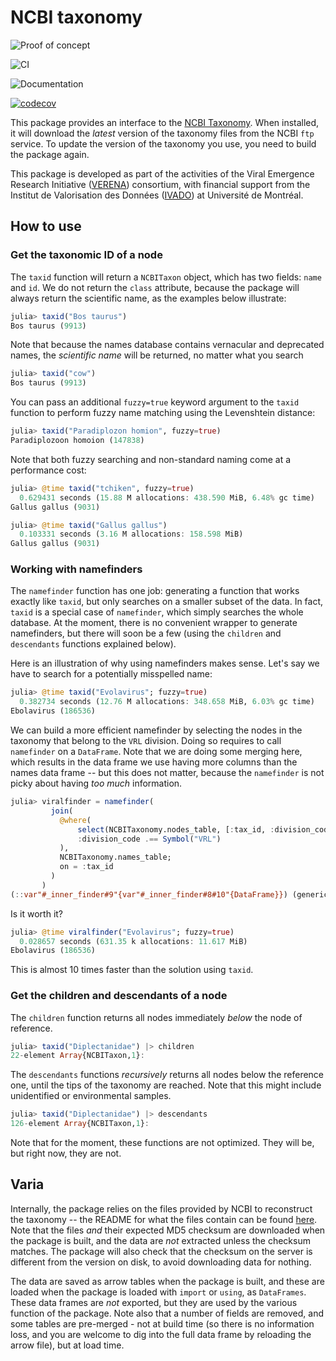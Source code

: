 # NCBI taxonomy

![Proof of concept](https://img.shields.io/badge/status-proof%20of%20concept-lightgrey)

![CI](https://github.com/EcoJulia/NCBITaxonomy.jl/workflows/CI/badge.svg)

![Documentation](https://github.com/EcoJulia/NCBITaxonomy.jl/workflows/Documentation/badge.svg)

[![codecov](https://codecov.io/gh/EcoJulia/NCBITaxonomy.jl/branch/master/graph/badge.svg)](https://codecov.io/gh/EcoJulia/NCBITaxonomy.jl)

This package provides an interface to the [NCBI Taxonomy][ncbitax]. When
installed, it will download the *latest* version of the taxonomy files from the
NCBI `ftp` service. To update the version of the taxonomy you use, you need to
build the package again.

[ncbitax]: https://www.ncbi.nlm.nih.gov/taxonomy

This package is developed as part of the activities of the Viral Emergence
Research Initiative ([VERENA][verena]) consortium, with financial support from
the Institut de Valorisation des Données ([IVADO][ivado]) at Université de
Montréal.

[verena]: https://www.viralemergence.org/
[ivado]: https://ivado.ca/en/

## How to use

### Get the taxonomic ID of a node

The `taxid` function will return a `NCBITaxon` object, which has two fields:
`name` and `id`. We do not return the `class` attribute, because the package
will always return the scientific name, as the examples below illustrate:

```julia
julia> taxid("Bos taurus")
Bos taurus (9913)
```

Note that because the names database contains vernacular and deprecated names,
the *scientific name* will be returned, no matter what you search

```julia
julia> taxid("cow")
Bos taurus (9913)
```

You can pass an additional `fuzzy=true` keyword argument to the `taxid` function
to perform fuzzy name matching using the Levenshtein distance:

```julia
julia> taxid("Paradiplozon homion", fuzzy=true)
Paradiplozoon homoion (147838)
```

Note that both fuzzy searching and non-standard naming come at a performance cost:

```julia
julia> @time taxid("tchiken", fuzzy=true)
  0.629431 seconds (15.88 M allocations: 438.590 MiB, 6.48% gc time)
Gallus gallus (9031)

julia> @time taxid("Gallus gallus")
  0.103331 seconds (3.16 M allocations: 158.598 MiB)
Gallus gallus (9031)
```

### Working with namefinders

The `namefinder` function has one job: generating a function that works exactly
like `taxid`, but only searches on a smaller subset of the data. In fact,
`taxid` is a special case of `namefinder`, which simply searches the whole
database. At the moment, there is no convenient wrapper to generate namefinders,
but there will soon be a few (using the `children` and `descendants` functions
explained below).

Here is an illustration of why using namefinders makes sense. Let's say we have
to search for a potentially misspelled name:

```julia
julia> @time taxid("Evolavirus"; fuzzy=true)
  0.382734 seconds (12.76 M allocations: 348.658 MiB, 6.03% gc time)
Ebolavirus (186536)
```

We can build a more efficient namefinder by selecting the nodes in the taxonomy
that belong to the `VRL` division. Doing so requires to call `namefinder` on a
`DataFrame`. Note that we are doing some merging here, which results in the data
frame we use having more columns than the names data frame -- but this does not
matter, because the `namefinder` is not picky about having *too much*
information.

```julia
julia> viralfinder = namefinder(
         join(
           @where(
               select(NCBITaxonomy.nodes_table, [:tax_id, :division_code]),
               :division_code .== Symbol("VRL")
           ),
           NCBITaxonomy.names_table;
           on = :tax_id
         )
       )
(::var"#_inner_finder#9"{var"#_inner_finder#8#10"{DataFrame}}) (generic function with 1 method)
```

Is it worth it?

```julia
julia> @time viralfinder("Evolavirus"; fuzzy=true)
  0.028657 seconds (631.35 k allocations: 11.617 MiB)
Ebolavirus (186536)
```

This is almost 10 times faster than the solution using `taxid`.

### Get the children and descendants of a node

The `children` function returns all nodes immediately *below* the node of
reference.

```julia
julia> taxid("Diplectanidae") |> children
22-element Array{NCBITaxon,1}:
```

The `descendants` functions *recursively* returns all nodes below the reference
one, until the tips of the taxonomy are reached. Note that this might include
unidentified or environmental samples.

```julia
julia> taxid("Diplectanidae") |> descendants
126-element Array{NCBITaxon,1}:
```

Note that for the moment, these functions are not optimized. They will be, but
right now, they are not.

## Varia

Internally, the package relies on the files provided by NCBI to reconstruct the
taxonomy -- the README for what the files contain can be found [here][readme].
Note that the files *and* their expected MD5 checksum are downloaded when the
package is built, and the data are *not* extracted unless the checksum matches.
The package will also check that the checksum on the server is different from
the version on disk, to avoid downloading data for nothing.

[readme]: https://ftp.ncbi.nih.gov/pub/taxonomy/new_taxdump/taxdump_readme.txt

The data are saved as arrow tables when the package is built, and these are
loaded when the package is loaded with `import` or `using`, as `DataFrames`.
These data frames are *not* exported, but they are used by the various function
of the package. Note also that a number of fields are removed, and some tables
are pre-merged - not at build time (so there is no information loss, and you are
welcome to dig into the full data frame by reloading the arrow file), but at
load time.